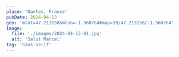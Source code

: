 ```yaml
---
place: 'Nantes, France'
pubDate: 2024-04-13
geo: 'mlat=47.213158&mlon=-1.560764#map=19/47.213158/-1.560764'
image:
  file: './images/2024-04-13-01.jpg'
  alt: 'Salut Marcel'
tag: 'Sans-Serif'
---
```

